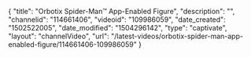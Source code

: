 {
    "title": "Orbotix Spider-Man&trade; App-Enabled Figure",
    "description": "",
    "channelid": "114661406",
    "videoid": "109986059",
    "date_created": "1502522005",
    "date_modified": "1504296142",
    "type": "captivate",
    "layout": "channelVideo",
    "url": "\/latest-videos\/orbotix-spider-man-app-enabled-figure\/114661406-109986059"
}